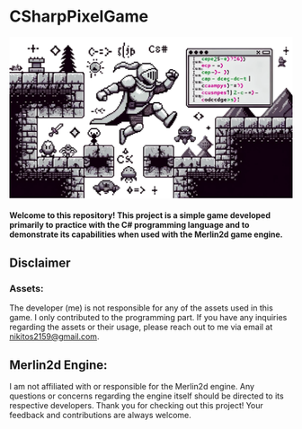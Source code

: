 # CSharpPixelGame
![](/Visual_Presentation/Image_Game_1.png)
#### Welcome to this repository! This project is a simple game developed primarily to practice with the C# programming language and to demonstrate its capabilities when used with the Merlin2d game engine.

## Disclaimer

### Assets:
The developer (me) is not responsible for any of the assets used in this game. I only contributed to the programming part. If you have any inquiries regarding the assets or their usage, please reach out to me via email at nikitos2159@gmail.com.
## Merlin2d Engine:
I am not affiliated with or responsible for the Merlin2d engine. Any questions or concerns regarding the engine itself should be directed to its respective developers.
Thank you for checking out this project! Your feedback and contributions are always welcome.

